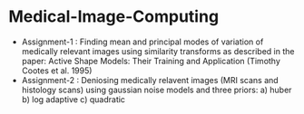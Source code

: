 # Medical-Image-Computing
* Assignment-1 : 
Finding mean and principal modes of variation of medically relevant images using similarity transforms as described in the paper: Active Shape Models: Their Training and Application (Timothy Cootes et al. 1995)
* Assignment-2 : 
Deniosing medically relavent images (MRI scans and histology scans) using gaussian noise models and three priors: a) huber b) log adaptive c) quadratic

